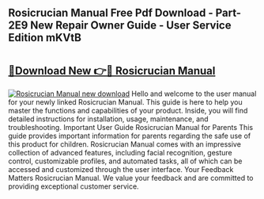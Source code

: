 ## Rosicrucian Manual Free Pdf Download - Part-2E9 New Repair Owner Guide - User Service Edition mKVtB

# <h2><a href="http://cf12016.oget.top/?id=Rosicrucian+Manual">🔗Download New 👉🔴 Rosicrucian Manual</a></h2>

[![Rosicrucian Manual new download](https://i.imgur.com/5g1atiW.png)](http://cf12016.oget.top/?id=Rosicrucian+Manual)
Hello and welcome to the user manual for your newly linked Rosicrucian Manual. This guide is here to help you master the functions and capabilities of your product. Inside, you will find detailed instructions for installation, usage, maintenance, and troubleshooting. Important User Guide Rosicrucian Manual for Parents This guide provides important information for parents regarding the safe use of this product for children. Rosicrucian Manual comes with an impressive collection of advanced features, including facial recognition, gesture control, customizable profiles, and automated tasks, all of which can be accessed and customized through the user interface. Your Feedback Matters Rosicrucian Manual. We value your feedback and are committed to providing exceptional customer service.
